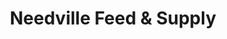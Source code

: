 ---
title: "Needville Feed & Supply"
url: /needville/needville-feed-und-supply/
shop: Landwirtschaftlich
---